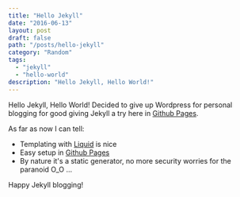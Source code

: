 ```yaml
---
title: "Hello Jekyll"
date: "2016-06-13"
layout: post
draft: false
path: "/posts/hello-jekyll"
category: "Random"
tags:
  - "jekyll"
  - "hello-world"
description: "Hello Jekyll, Hello World!"
---
```


Hello Jekyll, Hello World! 
Decided to give up Wordpress for personal blogging for good giving Jekyll a try here in <a href="http://pages.github.com/" target="_blank">Github Pages</a>.

As far as now I can tell:

  * Templating with <a href="https://shopify.github.io/liquid/" target="blank">Liquid</a> is nice
  * Easy setup in <a href="http://pages.github.com/" target="_blank">Github Pages</a>
  * By nature it's a static generator, no more security worries for the paranoid  O_O ...

Happy Jekyll blogging!
